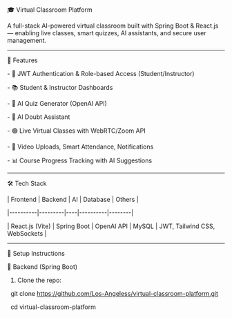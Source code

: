  🎓 Virtual Classroom Platform



A full-stack AI-powered virtual classroom built with Spring Boot \& React.js — enabling live classes, smart quizzes, AI assistants, and secure user management.



---



 🚀 Features



\- 🔐 JWT Authentication \& Role-based Access (Student/Instructor)

\- 📚 Student \& Instructor Dashboards

\- 🧠 AI Quiz Generator (OpenAI API)

\- 💬 AI Doubt Assistant

\- 🟢 Live Virtual Classes with WebRTC/Zoom API

\- 🎥 Video Uploads, Smart Attendance, Notifications

\- 📊 Course Progress Tracking with AI Suggestions



---



 🛠 Tech Stack



| Frontend | Backend | AI | Database | Others |

|----------|---------|----|----------|--------|

| React.js (Vite) | Spring Boot | OpenAI API | MySQL | JWT, Tailwind CSS, WebSockets |



---



 🔧 Setup Instructions



 🔹 Backend (Spring Boot)



1. Clone the repo:

&nbsp;  git clone https://github.com/Los-Angeless/virtual-classroom-platform.git

&nbsp;  cd virtual-classroom-platform



